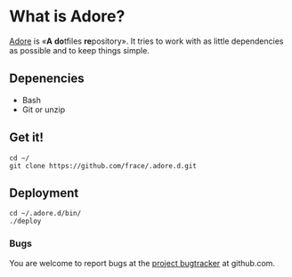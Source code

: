 # What is Adore?
[Adore][what-adore] is «**A** **do**tfiles **re**pository».
It tries to work with as little dependencies as possible and to keep things
simple.

[what-adore]:https://github.com/frace/.adore.d

## Depenencies
- Bash
- Git or unzip


## Get it!
```
cd ~/
git clone https://github.com/frace/.adore.d.git
```


## Deployment
```
cd ~/.adore.d/bin/
./deploy
```


### Bugs
You are welcome to report bugs at the [project bugtracker][bugs-tracker] at github.com.

[bugs-tracker]: https://github.com/frace/.adore.d/issues
